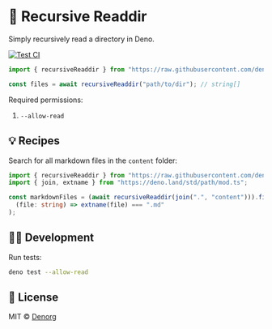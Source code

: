 # 📁 Recursive Readdir

Simply recursively read a directory in Deno.

[![Test CI](https://github.com/denorg/recursive-readdir/workflows/Test%20CI/badge.svg)](https://github.com/denorg/recursive-readdir/actions)

```ts
import { recursiveReaddir } from "https://raw.githubusercontent.com/denorg/recursive-readdir/master/mod.ts";

const files = await recursiveReaddir("path/to/dir"); // string[]
```

Required permissions:

1. `--allow-read`

## 💡 Recipes

Search for all markdown files in the `content` folder:

```ts
import { recursiveReaddir } from "https://raw.githubusercontent.com/denorg/recursive-readdir/master/mod.ts";
import { join, extname } from "https://deno.land/std/path/mod.ts";

const markdownFiles = (await recursiveReaddir(join(".", "content"))).filter(
  (file: string) => extname(file) === ".md"
);
```

## 👩‍💻 Development

Run tests:

```bash
deno test --allow-read
```

## 📄 License

MIT © [Denorg](https://den.org.in)
